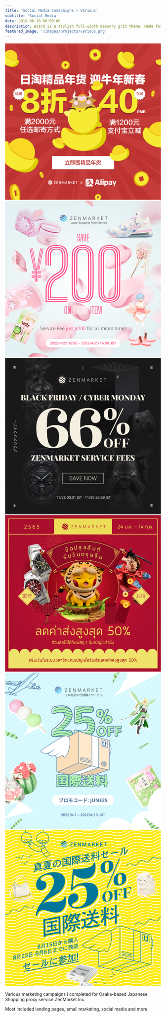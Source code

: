 ```yaml
---
title: 'Social Media Camapaigns – Various'
subtitle: 'Social Media'
date: 2018-06-30 00:00:00
description: Board is a stylish full-width masonry grid theme. Made for designers, artists, photographers and developers to show off their best work.
featured_image: '/images/projects/various.png'
---
```


<div class="gallery" data-columns="3">
	<img src="/images/projects/various1.png">
	<img src="/images/projects/various2.png">
	<img src="/images/projects/various3.png">
	<img src="/images/projects/various4.png">
	<img src="/images/projects/various5.png">
	<img src="/images/projects/various6.png">
</div>

Various marketing campaigns I completed for Osaka-based Japanese Shopping proxy service ZenMarket <abbr>Inc</abbr>. 

Most included landing pages, email marketing, social media and more.